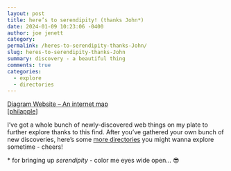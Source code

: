 ```yaml
---
layout: post
title: here’s to serendipity! (thanks John*)
date: 2024-01-09 10:23:06 -0400
author: joe jenett
category: 
permalink: /heres-to-serendipity-thanks-John/
slug: heres-to-serendipity-thanks-John
summary: discovery - a beautiful thing
comments: true
categories:
  - explore
  - directories
---
```

<p>
<a title="discovery - a beautiful thing" href="https://diagram.website/">Diagram Website – An internet map</a><br>[<a href="https://pinboard.in/u:philapple">philapple</a>]
</p>
<p>
I’ve got a whole bunch of newly-discovered web things on my plate to further explore thanks to this find. After you’ve gathered your own bunch of new discoveries, here’s some  <a href="https://dwt-archives.joejenett.com/?s=directories">more directories</a> you might wanna explore sometime - cheers!
</p>
<p>
* for bringing up <em>serendipity</em> - color me eyes wide open... 😎
</p>




<a href="https://brid.gy/publish/mastodon"></a>
